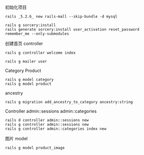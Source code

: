 初始化项目
```
rails _5.2.6_ new rails-mall --skip-bundle -d mysql
```

```
rails g sorcery:install
rails generate sorcery:install user_activation reset_password  remember_me --only-submodules
```

创建首页 controller
```
rails g controller welcome index
```

```
rails g mailer user
```

Category Product
```
rails g model category
rails g model product
```

ancestry
```
rails g migration add_ancestry_to_category ancestry:string
```

Controller admin::sessions admin::categories
```
rails d controller admin::sessions new
rails g controller admin::sessions new
rails g controller admin::categories index new
```

图片 model
```
rails g model product_image
```